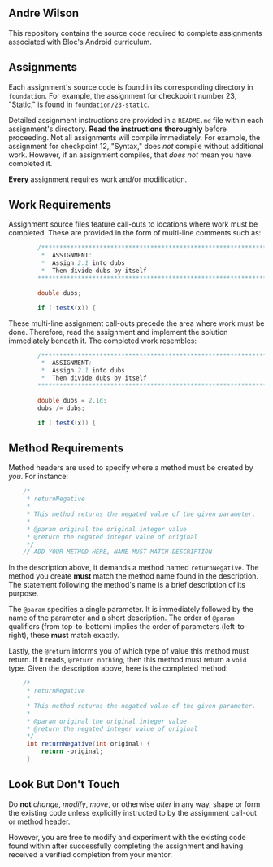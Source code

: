 ## Andre Wilson

This repository contains the source code required to complete assignments associated with Bloc's Android curriculum.

## Assignments

Each assignment's source code is found in its corresponding directory in `foundation`. For example, the assignment for checkpoint number 23, "Static," is found in `foundation/23-static`.

Detailed assignment instructions are provided in a `README.md` file within each assignment's directory. **Read the instructions thoroughly** before proceeding. Not all assignments will compile immediately. For example, the assignment for checkpoint 12, "Syntax," does *not* compile without additional work. However, if an assignment compiles, that *does not* mean you have completed it.

**Every** assignment requires work and/or modification.

## Work Requirements

Assignment source files feature call-outs to locations where work must be completed. These are provided in the form of multi-line comments such as:

```java
		/*****************************************************************
		 *	ASSIGNMENT:
		 *	Assign 2.1 into dubs
		 *	Then divide dubs by itself
		******************************************************************/

		double dubs;

		if (!testX(x)) {
```

These multi-line assignment call-outs precede the area where work must be done. Therefore, read the assignment and implement the solution immediately beneath it. The completed work resembles:

```java
		/*****************************************************************
		 *	ASSIGNMENT:
		 *	Assign 2.1 into dubs
		 *	Then divide dubs by itself
		******************************************************************/

		double dubs = 2.1d;
		dubs /= dubs;

		if (!testX(x)) {
```

## Method Requirements

Method headers are used to specify where a method must be created by *you*. For instance:

```java
	/*
	 * returnNegative
	 * 
	 * This method returns the negated value of the given parameter.
	 *
	 * @param original the original integer value
	 * @return the negated integer value of original
	 */
	// ADD YOUR METHOD HERE, NAME MUST MATCH DESCRIPTION
```

In the description above, it demands a method named `returnNegative`. The method you create **must** match the method name found in the description. The statement following the method's name is a brief description of its purpose.

The `@param` specifies a single parameter. It is immediately followed by the name of the parameter and a short description. The order of `@param` qualifiers (from top-to-bottom) implies the order of parameters (left-to-right), these **must** match exactly.

Lastly, the `@return` informs you of which type of value this method must return. If it reads, `@return nothing`, then this method must return a `void` type. Given the description above, here is the completed method:

```java
	/*
	 * returnNegative
	 * 
	 * This method returns the negated value of the given parameter.
	 *
	 * @param original the original integer value
	 * @return the negated integer value of original
	 */
	 int returnNegative(int original) {
	     return -original;
	 }
```

## Look But Don't Touch

Do **not** *change*, *modify*, *move*, or otherwise *alter* in any way, shape or form the existing code unless explicitly instructed to by the assignment call-out or method header.

However, you are free to modify and experiment with the existing code found within after successfully completing the assignment and having received a verified completion from your mentor.